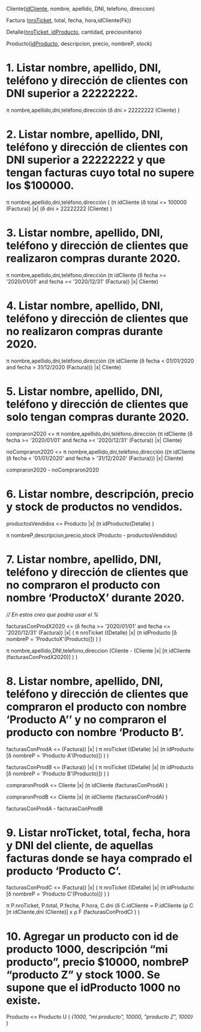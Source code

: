 Cliente(<ins>idCliente</ins>, nombre, apellido, DNI, telefono, direccion)

Factura (<ins>nroTicket</ins>, total, fecha, hora,idCliente(Fk))

Detalle(<ins>nroTicket, idProducto</ins>, cantidad, preciounitario)

Producto(<ins>idProducto</ins>, descripcion, precio, nombreP, stock)

# 1. Listar nombre, apellido, DNI, teléfono y dirección de clientes con DNI superior a 22222222.

π nombre,apellido,dni,teléfono,dirección (δ dni > 22222222 (Cliente) )

# 2. Listar nombre, apellido, DNI, teléfono y dirección de clientes con DNI superior a 22222222 y que tengan facturas cuyo total no supere los $100000.

π nombre,apellido,dni,teléfono,dirección ( (π idCliente (δ total <= 100000 (Factura)) |x| (δ dni > 22222222 (Cliente) )

# 3. Listar nombre, apellido, DNI, teléfono y dirección de clientes que realizaron compras durante 2020.

π nombre,apellido,dni,teléfono,dirección (π idCliente (δ fecha >= '2020/01/01' and fecha =< '2020/12/31' (Factura)) |x| Cliente)

# 4. Listar nombre, apellido, DNI, teléfono y dirección de clientes que no realizaron compras durante 2020.

π nombre,apellido,dni,teléfono,dirección ((π idCliente (δ fecha < 01/01/2020 and fecha > 31/12/2020  (Factura))) |x| Cliente)

# 5. Listar nombre, apellido, DNI, teléfono y dirección de clientes que solo tengan compras durante 2020.

compraron2020 <= π nombre,apellido,dni,teléfono,dirección (π idCliente (δ fecha >= '2020/01/01' and fecha =< '2020/12/31' (Factura)) |x| Cliente)

noCompraron2020 <= π nombre,apellido,dni,teléfono,dirección ((π idCliente (δ fecha < '01/01/2020' and fecha > '31/12/2020'  (Factura))) |x| Cliente)

compraron2020 - noCompraron2020

# 6. Listar nombre, descripción, precio y stock de productos no vendidos.

productosVendidos <= Producto |x| (π idProducto(Detalle) )

π nombreP,descripcion,precio,stock (Producto - productosVendidos)

# 7. Listar nombre, apellido, DNI, teléfono y dirección de clientes que no compraron el producto con nombre ‘ProductoX’ durante 2020.

*// En estos creo que podría usar el %*

facturasConProdX2020 <= (δ fecha >= '2020/01/01' and fecha <= '2020/12/31' (Factura)) |x| ( π nroTicket ((Detalle) |x| (π idProducto [δ nombreP = 'ProductoX'(Producto)]) ) )

π nombre,apellido,DNI,telefono,direccion (Cliente - (Cliente |x| [π idCliente (facturasConProdX2020)] ) )

# 8. Listar nombre, apellido, DNI, teléfono y dirección de clientes que compraron el producto con nombre ‘Producto A’’ y no compraron el producto con nombre ‘Producto B’.

facturasConProdA <= (Factura)) |x| ( π nroTicket ((Detalle) |x| (π idProducto [δ nombreP = 'Producto A'(Producto)]) ) )

facturasConProdB <= (Factura)) |x| ( π nroTicket ((Detalle) |x| (π idProducto [δ nombreP = 'Producto B'(Producto)]) ) )

compraronProdA <= Cliente |x| (π idCliente (facturasConProdA) )

compraronProdB <= Cliente |x| (π idCliente (facturasConProdA) )

facturasConProdA - facturasConProdB

# 9. Listar nroTicket, total, fecha, hora y DNI del cliente, de aquellas facturas donde se haya comprado el producto ‘Producto C’.

facturasConProdC <= (Factura)) |x| ( π nroTicket ((Detalle) |x| (π idProducto [δ nombreP = 'Producto C'(Producto)]) ) )

π P.nroTicket, P.total, P.fecha, P.hora, C.dni (δ C.idCliente = P.idCliente (ρ C [π idCliente,dni (Cliente)] x ρ F (facturasConProdC) ) )

# 10. Agregar un producto con id de producto 1000, descripción “mi producto”, precio $10000, nombreP “producto Z” y stock 1000. Se supone que el idProducto 1000 no existe.

Producto <= Producto U ( *{1000, "mi producto", 10000, "producto Z", 1000}* )